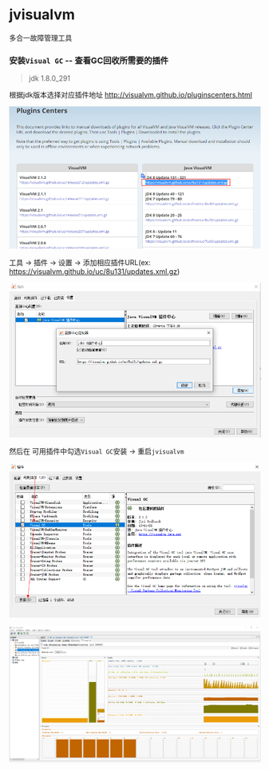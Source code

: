 # jvisualvm

多合一故障管理工具

### 安装`Visual GC` -- 查看GC回收所需要的插件

> jdk 1.8.0_291

根据jdk版本选择对应插件地址 http://visualvm.github.io/pluginscenters.html

![img.png](images/jvisualvm_plugin_url_choose.png)

工具 -> 插件 -> 设置 -> 添加相应插件URL(ex: https://visualvm.github.io/uc/8u131/updates.xml.gz)

![img.png](images/jvisualvm_set_plugin_url.png)

然后在 可用插件中勾选`Visual GC`安装 -> 重启`jvisualvm`

![img.png](images/jvisualvm_visual_gc_install.png)

![jvisualvm_visual_gc.png](images/jvisualvm_visual_gc.png)
